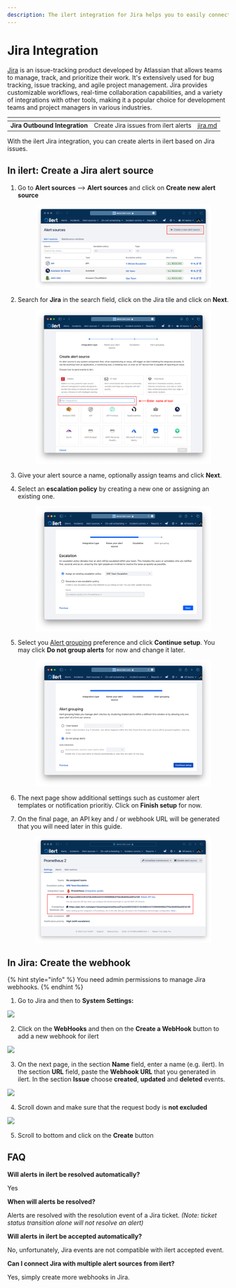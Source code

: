 ```yaml
---
description: The ilert integration for Jira helps you to easily connect ilert with Jira.
---
```


# Jira Integration

[Jira](https://www.atlassian.com/software/jira) is an issue-tracking product developed by Atlassian that allows teams to manage, track, and prioritize their work. It's extensively used for bug tracking, issue tracking, and agile project management. Jira provides customizable workflows, real-time collaboration capabilities, and a variety of integrations with other tools, making it a popular choice for development teams and project managers in various industries.&#x20;

<table data-card-size="large" data-view="cards"><thead><tr><th></th><th></th><th data-hidden data-card-target data-type="content-ref"></th></tr></thead><tbody><tr><td><strong>Jira Outbound Integration</strong></td><td>Create Jira issues from ilert alerts</td><td><a href="../../outbound-integrations/jira.md">jira.md</a></td></tr></tbody></table>

With the ilert Jira integration, you can create alerts in ilert based on Jira issues.

## In ilert: Create a Jira alert source <a href="#in-ilert" id="in-ilert"></a>

1.  Go to **Alert sources** --> **Alert sources** and click on **Create new alert source**

    <figure><img src="../../.gitbook/assets/Screenshot 2023-08-28 at 10.21.10.png" alt=""><figcaption></figcaption></figure>
2.  Search for **Jira** in the search field, click on the Jira tile and click on **Next**.&#x20;

    <figure><img src="../../.gitbook/assets/Screenshot 2023-08-28 at 10.24.23.png" alt=""><figcaption></figcaption></figure>
3. Give your alert source a name, optionally assign teams and click **Next**.
4.  Select an **escalation policy** by creating a new one or assigning an existing one.

    <figure><img src="../../.gitbook/assets/Screenshot 2023-08-28 at 11.37.47.png" alt=""><figcaption></figcaption></figure>
5.  Select you [Alert grouping](../../alerting/alert-sources.md#alert-grouping) preference and click **Continue setup**. You may click **Do not group alerts** for now and change it later.&#x20;

    <figure><img src="../../.gitbook/assets/Screenshot 2023-08-28 at 11.38.24.png" alt=""><figcaption></figcaption></figure>
6. The next page show additional settings such as customer alert templates or notification prioritiy. Click on **Finish setup** for now.
7.  On the final page, an API key and / or webhook URL will be generated that you will need later in this guide.

    <figure><img src="../../.gitbook/assets/Screenshot 2023-08-28 at 11.47.34 (1).png" alt=""><figcaption></figcaption></figure>

## In Jira: Create the webhook <a href="#in-topdesk" id="in-topdesk"></a>

{% hint style="info" %}
You need admin permissions to manage Jira webhooks.
{% endhint %}

1. Go to Jira and then to **System** **Settings:**

![](../../.gitbook/assets/Projects\_-\_Jira.png)

2. Click on the **WebHooks** and then on the **Create a WebHook** button to add a new webhook for ilert

![](../../.gitbook/assets/WebHooks\_-\_Jira.png)

3. On the next page, in the section **Name** field, enter a name (e.g. ilert). In the section **URL** field, paste the **Webhook URL** that you generated in ilert. In the section **Issue** choose **created**, **updated** and **deleted** events.

![](<../../.gitbook/assets/WebHooks\_-\_Jira (1).png>)

4. Scroll down and make sure that the request body is **not excluded**

![](../../.gitbook/assets/Screenshot\_23\_09\_21\_\_13\_18.png)

5. Scroll to bottom and click on the **Create** button

## FAQ <a href="#faq" id="faq"></a>

**Will alerts in ilert be resolved automatically?**

Yes

**When will alerts be resolved?**

Alerts are resolved with the resolution event of a Jira ticket. _(Note: ticket status transition alone will not resolve an alert)_

**Will alerts in ilert be accepted automatically?**

No, unfortunately, Jira events are not compatible with ilert accepted event.

**Can I connect Jira with multiple alert sources from ilert?**

Yes, simply create more webhooks in Jira.
